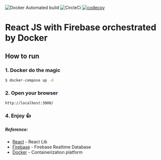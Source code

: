 ![Docker Automated build](https://img.shields.io/docker/automated/jrottenberg/ffmpeg.svg?maxAge=2592000)
![CircleCi](https://circleci.com/gh/oandreazza/react-tour-of-heroes.svg?style=shield&circle-token=08730f378fa7bbaa6a1f97fe8bac1ac90eec379b)
[![codecov](https://codecov.io/gh/oandreazza/react-tour-of-heroes/branch/master/graph/badge.svg)](https://codecov.io/gh/oandreazza/react-tour-of-heroes)
# React JS with Firebase orchestrated by Docker

## How to run

### 1. Docker do the magic
```sh
$ docker-compose up -d
```
### 2. Open your browser
```
http://localhost:3000/
```
### 4. Enjoy :thumbsup:

##### Reference:
 - [React](https://facebook.github.io/react/) - React Lib
 - [Firebase](https://firebase.google.com/) - Firebase Realtime Database
 - [Docker](https://docs.docker.com/) - Containerization platform
